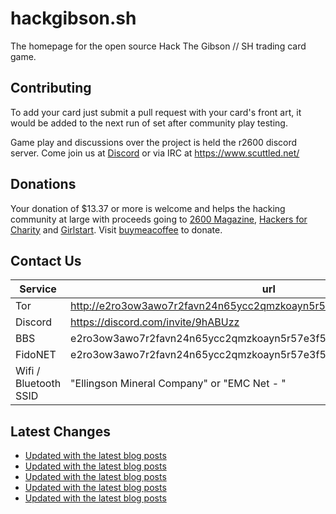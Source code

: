 # hackgibson.sh
The homepage for the open source Hack The Gibson // SH trading card game.


## Contributing

To add your card just submit a pull request with your card's front art, it would be added to the next run of set after community play testing.

Game play and discussions over the project is held the r2600 discord server. Come join us at [Discord](https://discord.com/invite/9hABUzz) or via IRC at https://www.scuttled.net/


## Donations

Your donation of $13.37 or more is welcome and helps the hacking community at large with proceeds going to [2600 Magazine](https://2600.com/), [Hackers for Charity](https://hackersforcharity.org) and [Girlstart](https://girlstart.org).  Visit [buymeacoffee](https://www.buymeacoffee.com/hackgibson.sh) to donate.


## Contact Us

Service | url
-|-
Tor | http://e2ro3ow3awo7r2favn24n65ycc2qmzkoayn5r57e3f56nvjwdcgg32ad.onion
Discord | https://discord.com/invite/9hABUzz
BBS | e2ro3ow3awo7r2favn24n65ycc2qmzkoayn5r57e3f56nvjwdcgg32ad.onion:23
FidoNET | e2ro3ow3awo7r2favn24n65ycc2qmzkoayn5r57e3f56nvjwdcgg32ad.onion:24554
Wifi / Bluetooth SSID | "Ellingson Mineral Company" or "EMC Net - <fidonet address>"

## Latest Changes
<!-- BLOG-POST-LIST:START -->
- [Updated with the latest blog posts](https://github.com/DFW2600/hackgibson.sh/commit/2aad8892d7b4d31d6aa623ae7429aef90d1d2325)
- [Updated with the latest blog posts](https://github.com/DFW2600/hackgibson.sh/commit/4485201a1c8e126fdac2cfc569b2b19cea55361a)
- [Updated with the latest blog posts](https://github.com/DFW2600/hackgibson.sh/commit/144869c997d0e058c2f3c0a480bb91a0c49f2475)
- [Updated with the latest blog posts](https://github.com/DFW2600/hackgibson.sh/commit/217c67d566304db7c344601b11f3925dc79e277e)
- [Updated with the latest blog posts](https://github.com/DFW2600/hackgibson.sh/commit/8866871b5166beaeb16a846b89a78204bd0f4336)
<!-- BLOG-POST-LIST:END -->
